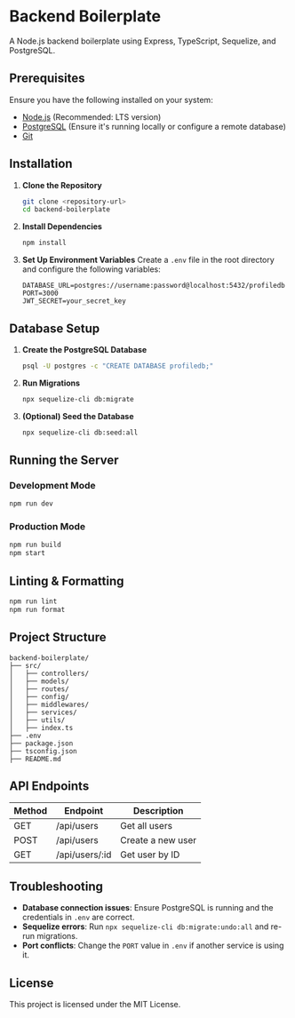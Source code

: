 # Backend Boilerplate

A Node.js backend boilerplate using Express, TypeScript, Sequelize, and PostgreSQL.

## Prerequisites

Ensure you have the following installed on your system:
- [Node.js](https://nodejs.org/) (Recommended: LTS version)
- [PostgreSQL](https://www.postgresql.org/) (Ensure it's running locally or configure a remote database)
- [Git](https://git-scm.com/)

## Installation

1. **Clone the Repository**
   ```sh
   git clone <repository-url>
   cd backend-boilerplate
   ```

2. **Install Dependencies**
   ```sh
   npm install
   ```

3. **Set Up Environment Variables**
   Create a `.env` file in the root directory and configure the following variables:
   ```env
   DATABASE_URL=postgres://username:password@localhost:5432/profiledb
   PORT=3000
   JWT_SECRET=your_secret_key
   ```

## Database Setup

1. **Create the PostgreSQL Database**
   ```sh
   psql -U postgres -c "CREATE DATABASE profiledb;"
   ```

2. **Run Migrations**
   ```sh
   npx sequelize-cli db:migrate
   ```

3. **(Optional) Seed the Database**
   ```sh
   npx sequelize-cli db:seed:all
   ```

## Running the Server

### Development Mode
```sh
npm run dev
```

### Production Mode
```sh
npm run build
npm start
```

## Linting & Formatting
```sh
npm run lint
npm run format
```

## Project Structure
```
backend-boilerplate/
├── src/
│   ├── controllers/
│   ├── models/
│   ├── routes/
│   ├── config/
│   ├── middlewares/
│   ├── services/
│   ├── utils/
│   ├── index.ts
├── .env
├── package.json
├── tsconfig.json
├── README.md
```

## API Endpoints

| Method | Endpoint      | Description         |
|--------|-------------|---------------------|
| GET    | /api/users  | Get all users       |
| POST   | /api/users  | Create a new user   |
| GET    | /api/users/:id | Get user by ID  |

## Troubleshooting

- **Database connection issues**: Ensure PostgreSQL is running and the credentials in `.env` are correct.
- **Sequelize errors**: Run `npx sequelize-cli db:migrate:undo:all` and re-run migrations.
- **Port conflicts**: Change the `PORT` value in `.env` if another service is using it.

## License
This project is licensed under the MIT License.

